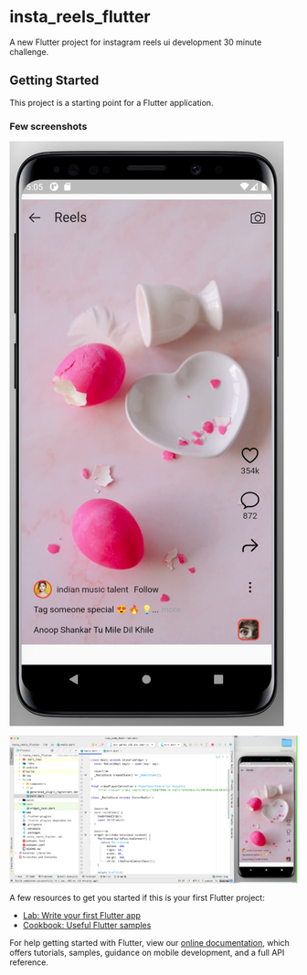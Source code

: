 # insta_reels_flutter

A new Flutter project for instagram reels ui development 30 minute challenge.

## Getting Started

This project is a starting point for a Flutter application.


### Few screenshots

![image info](assets/readme/image.png)


![image info](assets/readme/image1.png)


A few resources to get you started if this is your first Flutter project:

- [Lab: Write your first Flutter app](https://flutter.dev/docs/get-started/codelab)
- [Cookbook: Useful Flutter samples](https://flutter.dev/docs/cookbook)

For help getting started with Flutter, view our
[online documentation](https://flutter.dev/docs), which offers tutorials,
samples, guidance on mobile development, and a full API reference.
